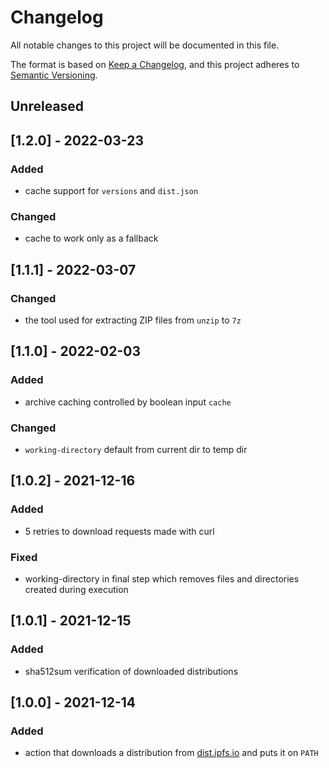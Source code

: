 # Changelog
All notable changes to this project will be documented in this file.

The format is based on [Keep a Changelog](https://keepachangelog.com/en/1.0.0/),
and this project adheres to [Semantic Versioning](https://semver.org/spec/v2.0.0.html).

## Unreleased

## [1.2.0] - 2022-03-23
### Added
- cache support for `versions` and `dist.json`

### Changed
- cache to work only as a fallback

## [1.1.1] - 2022-03-07
### Changed
- the tool used for extracting ZIP files from `unzip` to `7z`

## [1.1.0] - 2022-02-03
### Added
- archive caching controlled by boolean input `cache`

### Changed
- `working-directory` default from current dir to temp dir

## [1.0.2] - 2021-12-16
### Added
- 5 retries to download requests made with curl

### Fixed
- working-directory in final step which removes files and directories created during execution

## [1.0.1] - 2021-12-15
### Added
- sha512sum verification of downloaded distributions

## [1.0.0] - 2021-12-14
### Added
- action that downloads a distribution from [dist.ipfs.io](https://dist.ipfs.io) and puts it on `PATH`
